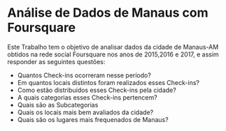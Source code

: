 # Análise de Dados de Manaus com Foursquare

Este Trabalho tem o objetivo de analisar dados da cidade de Manaus-AM obtidos na rede social Foursquare nos anos de 2015,2016 e 2017, e assim responder as seguintes questões:
- Quantos Check-ins ocorreram nesse período?
- Em quantos locais distintos foram realizados esses Check-ins?
- Como estão distribuídos esses Check-ins pela cidade?
- A quais categorias esses Check-ins pertencem?
- Quais são as Subcategorias
- Quais os locais mais bem avaliados da cidade?
- Quais são os lugares mais frequenados de Manaus?
